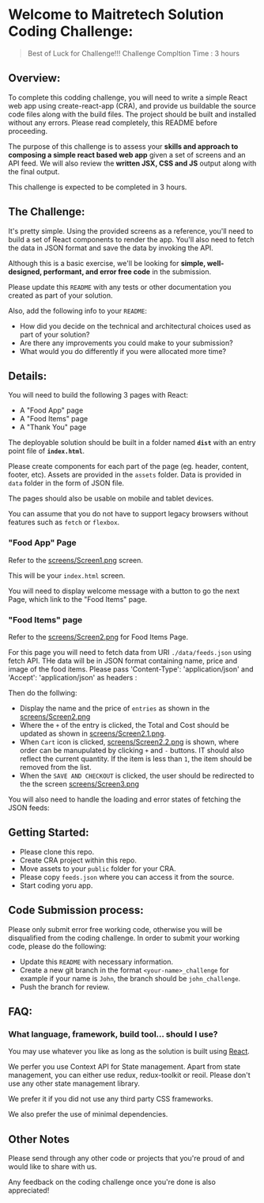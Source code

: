 # Welcome to Maitretech Solution Coding Challenge:

> Best of Luck for Challenge!!!
> Challenge Compltion Time : 3 hours

## Overview:

To complete this codding challenge, you will need to write a simple React web app using create-react-app (CRA), and provide us buildable the source code files along with the build files. The project should be built and installed without any errors. Please read completely, this README before proceeding.

The purpose of this challenge is to assess your **skills and approach to composing a simple react based web app** given a set of screens and an API feed. We will also review the **written JSX, CSS and JS** output along with the final output.

This challenge is expected to be completed in 3 hours.

## The Challenge:

It's pretty simple. Using the provided screens as a reference, you'll need to build a set of React components to render the app. You'll also need to fetch the data in JSON format and save the data by invoking the API.

Although this is a basic exercise, we'll be looking for **simple, well-designed, performant, and error free code** in the submission.

Please update this `README` with any tests or other documentation you created as part of your solution.

Also, add the following info to your `README`:

- How did you decide on the technical and architectural choices used as part of your solution?
- Are there any improvements you could make to your submission?
- What would you do differently if you were allocated more time?

## Details:

You will need to build the following 3 pages with React:

- A "Food App" page
- A "Food Items" page
- A "Thank You" page

The deployable solution should be built in a folder named **`dist`** with an entry point file of **`index.html`**.

Please create components for each part of the page (eg. header, content, footer, etc).
Assets are provided in the `assets` folder. Data is provided in `data` folder in the form of JSON file.

The pages should also be usable on mobile and tablet devices.

You can assume that you do not have to support legacy browsers without features such as `fetch` or `flexbox`.

### "Food App" Page

Refer to the [screens/Screen1.png](./screens/Screen1.png) screen.

This will be your `index.html` screen.

You will need to display welcome message with a button to go the next Page, which link to the "Food Items" page.

### "Food Items" page

Refer to the [screens/Screen2.png](./screens/Screen2.png) for Food Items Page.

For this page you will need to fetch data from URI `./data/feeds.json` using fetch API. THe data will be in JSON format containing name, price and image of the food items. Please pass 'Content-Type': 'application/json' and 'Accept': 'application/json' as headers :

Then do the follwing:

- Display the name and the price of `entries` as shown in the [screens/Screen2.png](./screens/Screen2.png)
- Where the `+` of the entry is clicked, the Total and Cost should be updated as shown in [screens/Screen2.1.png](./screens/Screen2.1.png).
- When `Cart` icon is clicked, [screens/Screen2.2.png](./screens/Screen2.2.png) is shown, where order can be manupulated by clicking `+` and `-` buttons. IT should also reflect the current quantity. If the item is less than `1`, the item should be removed from the list.
- When the `SAVE AND CHECKOUT` is clicked, the user should be redirected to the the screen [screens/Screen3.png](./screens/Screen3.png)

You will also need to handle the loading and error states of fetching the JSON feeds:

## Getting Started:

- Please clone this repo.
- Create CRA project within this repo.
- Move assets to your `public` folder for your CRA.
- Please copy `feeds.json` where you can access it from the source.
- Start coding yoru app.

## Code Submission process:

Please only submit error free working code, otherwise you will be disqualified from the coding challenge. In order to submit your working code, please do the following:

- Update this `README` with necessary information.
- Create a new git branch in the format `<your-name>_challenge` for example if your name is `John`, the branch should be `john_challenge`.
- Push the branch for review.

## FAQ:

### What language, framework, build tool... should I use?

You may use whatever you like as long as the solution is built using [React](https://reactjs.org/).

We perfer you use Context API for State management. Apart from state management, you can either use redux, redux-toolkit or reoil. Please don't use any other state management library.

We prefer it if you did not use any third party CSS frameworks.

We also prefer the use of minimal dependencies.

## Other Notes

Please send through any other code or projects that you're proud of and would like to share with us.

Any feedback on the coding challenge once you're done is also appreciated!
